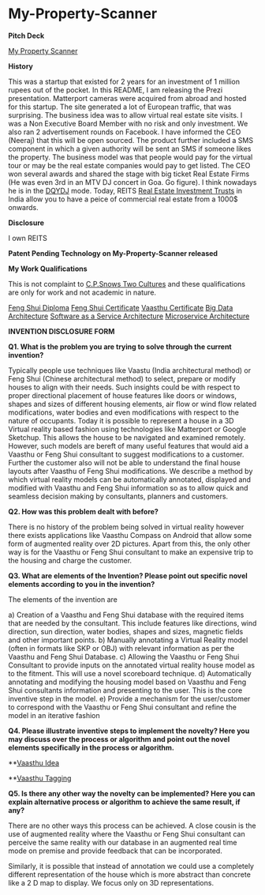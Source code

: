 # My-Property-Scanner


**Pitch Deck**

[My Property Scanner](https://prezi.com/hqwup5yu13hp/my-property-scanner/?present=1)



**History**

This was a startup that existed for 2 years for an investment of 1 million rupees out of the pocket. In this README, I am releasing the Prezi presentation. Matterport cameras were acquired from abroad and hosted for this startup. The site generated a lot of European traffic, that was surprising. The business idea was to allow virtual real estate site visits. I was a Non Executive Board Member with no risk and only investment. We also ran 2 advertisement rounds on Facebook. I have informed the CEO (Neeraj) that this will be open sourced. The product further included a SMS component in which a given authority will be sent an SMS if someone likes the property. The business model was that people would pay for the virtual tour or may be the real estate companies would pay to get listed. The CEO won several awards and shared the stage with big ticket Real Estate Firms (He was even 3rd in an MTV DJ concert in Goa. Go figure). I think nowadays he is in the [DQYDJ](https://web.archive.org/web/20021209091429/http://www.dqydj.com/index.html) mode.  Today, REITS [Real Estate Investment Trusts](https://www.etmoney.com/blog/everything-you-need-to-know-about-real-estate-investment-trusts-reits/) in India allow you to have a peice of commercial real estate from a 1000$ onwards.

**Disclosure**

I own REITS



**Patent Pending Technology on My-Property-Scanner released**

**My Work Qualifications**

This is not complaint to [C.P.Snows Two Cultures](https://en.wikipedia.org/wiki/The_Two_Cultures) and these qualifications are only for work and not academic in nature.

[Feng Shui Diploma](https://github.com/spacetracker-collab/My-Property-Scanner/blob/main/Feng%20Shui%20Diploma%20-%20Ramkumar%20R.jpg)
[Feng Shui Certificate](https://github.com/spacetracker-collab/My-Property-Scanner/blob/main/Feng%20Shui%20Certificate.jpg)
[Vaasthu Certificate](https://github.com/spacetracker-collab/My-Property-Scanner/blob/main/Vaasthu%20Certificate.jpg)
[Big Data Architecture](https://github.com/spacetracker-collab/My-Property-Scanner/blob/main/Architecting%20Big%20Data.jpg)
[Software as a Service Architecture](https://github.com/spacetracker-collab/My-Property-Scanner/blob/main/Architecting%20SaaS.jpg)
[Microservice Architecture](https://github.com/spacetracker-collab/My-Property-Scanner/blob/main/Microservice%20Architecture.jpg)


**INVENTION DISCLOSURE FORM**

 
**Q1. What is the problem you are trying to solve through the current invention?**
  
Typically people use techniques like Vaastu (India architectural method) or Feng Shui (Chinese architectural method) to select, prepare or modify houses to align with their needs. Such insights could be with respect to proper directional placement of house features like doors or windows, shapes and sizes of different housing elements, air flow or wind flow related modifications, water bodies and even modifications with respect to the nature of occupants.
Today it is possible to represent a house in a 3D Virtual reality based fashion using technologies like Matterport or Google Sketchup. This allows the house to be navigated and 
examined remotely. However, such models are bereft of many useful features that would aid a Vaasthu or Feng Shui consultant to suggest modifications to a customer. 
Further the customer also will not be able to understand the final house layouts after Vaasthu of Feng Shui modifications. We describe a method by which virtual reality 
models can be automatically annotated, displayed and modified with Vaasthu and Feng Shui information so as to allow quick and seamless decision making by consultants,
planners and customers.

**Q2. How was this problem dealt with before?**

There is no history of the problem being solved in virtual reality however there exists applications like Vaasthu Compass on Android that allow some form of augmented reality 
over 2D pictures. Apart from this, the only other way is for the Vaasthu or Feng Shui consultant to make an expensive trip to the housing and charge the customer.

**Q3. What are elements of the Invention? Please point out specific novel elements according to you  in the invention?**

The elements of the invention are 

a)	Creation of a Vaasthu and Feng Shui database with the required items that are needed by the consultant. This include features like directions, wind direction, sun direction, water bodies, shapes and sizes, magnetic fields and other important points.
b)	Manually annotating a Virtual Reality model (often in formats like SKP or OBJ) with relevant information as per the Vaasthu and Feng Shui Database.
c)	Allowing the   Vaasthu or Feng Shui Consultant to provide inputs on the annotated virtual reality house model as to the fitment. This will use a novel scoreboard technique.
d)	Automatically annotating and modifying the housing model based on Vaasthu and Feng Shui consultants information and presenting to the user. This is the core inventive step in the model.
e)	Provide a mechanism for the user/customer to correspond with the Vaasthu or Feng Shui consultant and refine the model in an iterative fashion


**Q4. Please illustrate inventive steps to implement the novelty? Here you may discuss over the process or algorithm and point out the novel elements specifically in the process or algorithm.**




**[Vaasthu Idea](https://github.com/spacetracker-collab/My-Property-Scanner/blob/main/Vaasthu%20idea%201.0.png)

**[Vaasthu Tagging](https://github.com/spacetracker-collab/My-Property-Scanner/blob/main/Vaasthu%20Tagging%201.0.png)

**Q5. Is there any other way the novelty can be implemented? Here you can explain alternative process or algorithm to achieve the same result, if any?**

There are no other ways this process can be achieved. A close cousin is the use of augmented reality where the Vaasthu or Feng Shui consultant can perceive the same reality with our database in an augmented real time mode on premise and provide feedback that can be incorporated.

Similarly, it is possible that instead of annotation we could use a completely different representation of the house which is more abstract than concrete like a 2 D map to display. We focus only on 3D representations.


